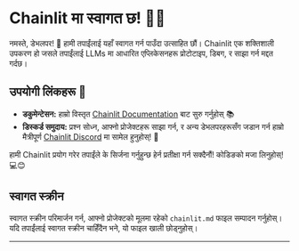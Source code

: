 <!--
CO_OP_TRANSLATOR_METADATA:
{
  "original_hash": "c49526c7abc56b0b5f1e835c1739f18e",
  "translation_date": "2025-09-24T15:32:20+00:00",
  "source_file": "Module08/samples/04/chainlit.md",
  "language_code": "ne"
}
-->
# Chainlit मा स्वागत छ! 🚀🤖

नमस्ते, डेभलपर! 👋 हामी तपाईंलाई यहाँ स्वागत गर्न पाउँदा उत्साहित छौं। Chainlit एक शक्तिशाली उपकरण हो जसले तपाईंलाई LLMs मा आधारित एप्लिकेसनहरू प्रोटोटाइप, डिबग, र साझा गर्न मद्दत गर्दछ।

## उपयोगी लिंकहरू 🔗

- **डकुमेन्टेसन:** हाम्रो विस्तृत [Chainlit Documentation](https://docs.chainlit.io) बाट सुरु गर्नुहोस् 📚
- **डिस्कर्ड समुदाय:** प्रश्न सोध्न, आफ्नो प्रोजेक्टहरू साझा गर्न, र अन्य डेभलपरहरूसँग जडान गर्न हाम्रो मैत्रीपूर्ण [Chainlit Discord](https://discord.gg/k73SQ3FyUh) मा सामेल हुनुहोस्! 💬

हामी Chainlit प्रयोग गरेर तपाईंले के सिर्जना गर्नुहुन्छ हेर्न प्रतीक्षा गर्न सक्दैनौं! कोडिङको मजा लिनुहोस्! 💻😊

## स्वागत स्क्रीन

स्वागत स्क्रीन परिमार्जन गर्न, आफ्नो प्रोजेक्टको मूलमा रहेको `chainlit.md` फाइल सम्पादन गर्नुहोस्। यदि तपाईंलाई स्वागत स्क्रीन चाहिँदैन भने, यो फाइल खाली छोड्नुहोस्।

---

